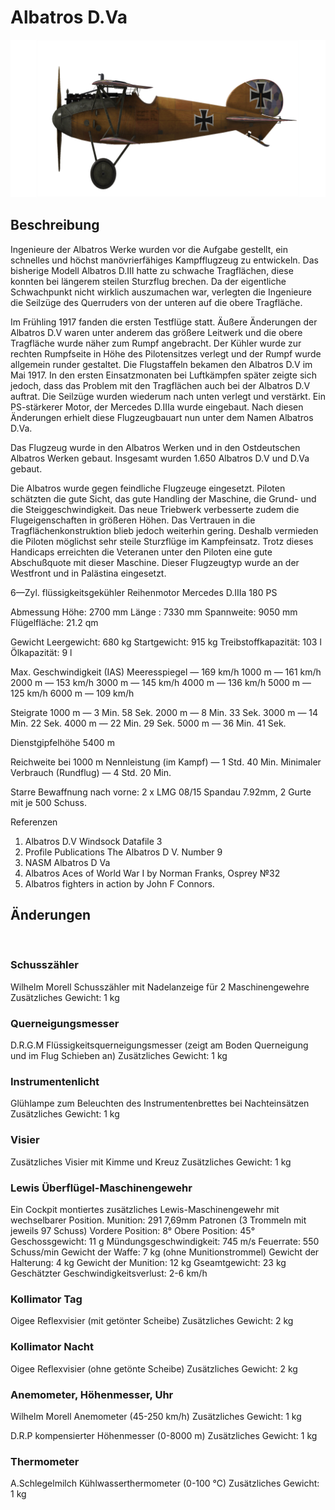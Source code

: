 # Albatros D.Va

![albatrosd5](../images/albatrosd5.png)

## Beschreibung

Ingenieure der Albatros Werke wurden vor die Aufgabe gestellt, ein schnelles und höchst manövrierfähiges Kampfflugzeug zu entwickeln. Das bisherige Modell Albatros D.III hatte zu schwache Tragflächen, diese konnten bei längerem steilen Sturzflug brechen. Da der eigentliche Schwachpunkt nicht wirklich auszumachen war, verlegten die Ingenieure die Seilzüge des Querruders von der unteren auf die obere Tragfläche.

Im Frühling 1917 fanden die ersten Testflüge statt. Äußere Änderungen der Albatros D.V waren unter anderem das größere Leitwerk und die obere Tragfläche wurde näher zum Rumpf angebracht. Der Kühler wurde zur rechten Rumpfseite in Höhe des Pilotensitzes verlegt und der Rumpf wurde allgemein runder gestaltet.
Die Flugstaffeln bekamen den Albatros D.V im Mai 1917. In den ersten Einsatzmonaten bei Luftkämpfen später zeigte sich jedoch, dass das Problem mit den Tragflächen auch bei der Albatros D.V auftrat. Die Seilzüge wurden wiederum nach unten verlegt und verstärkt. Ein PS-stärkerer Motor, der Mercedes D.IIIa wurde eingebaut. Nach diesen Änderungen erhielt diese  Flugzeugbauart nun unter dem Namen Albatros D.Va.

Das Flugzeug wurde in den Albatros Werken und in den Ostdeutschen Albatros Werken gebaut. Insgesamt wurden 1.650 Albatros D.V und D.Va gebaut.

Die Albatros wurde gegen feindliche Flugzeuge eingesetzt. Piloten schätzten die gute Sicht, das gute Handling der Maschine, die Grund- und die Steiggeschwindigkeit. Das neue Triebwerk verbesserte zudem die Flugeigenschaften in größeren Höhen. Das Vertrauen in die Tragflächenkonstruktion blieb jedoch weiterhin gering. Deshalb vermieden die Piloten möglichst sehr steile Sturzflüge im Kampfeinsatz. Trotz dieses Handicaps erreichten die Veteranen unter den Piloten eine gute Abschußquote mit dieser Maschine.
Dieser Flugzeugtyp wurde an der Westfront und in Palästina eingesetzt.


6—Zyl. flüssigkeitsgekühler Reihenmotor Mercedes D.IIIa 180 PS

Abmessung
Höhe: 2700 mm
Länge : 7330 mm
Spannweite: 9050 mm
Flügelfläche: 21.2  qm

Gewicht
Leergewicht: 680 kg
Startgewicht: 915 kg
Treibstoffkapazität: 103 l
Ölkapazität: 9 l

Max. Geschwindigkeit (IAS)
Meeresspiegel — 169 km/h
1000 m — 161 km/h
2000 m — 153 km/h
3000 m — 145 km/h
4000 m — 136 km/h
5000 m — 125 km/h
6000 m — 109 km/h

Steigrate
1000 m —  3 Min. 58 Sek.
2000 m —  8 Min. 33 Sek.
3000 m — 14 Min. 22 Sek.
4000 m — 22 Min. 29 Sek.
5000 m — 36 Min. 41 Sek.

Dienstgipfelhöhe 5400 m

Reichweite bei 1000 m
Nennleistung (im Kampf) — 1 Std. 40 Min.
Minimaler Verbrauch (Rundflug) — 4 Std. 20 Min.

Starre Bewaffnung nach vorne: 2 x  LMG 08/15 Spandau 7.92mm, 2 Gurte mit je 500 Schuss.

Referenzen
1) Albatros D.V  Windsock Datafile 3
2) Profile Publications The Albatros D V. Number 9
3) NASM Albatros D Va
4) Albatros Aces of World War I by Norman Franks, Osprey №32
5) Albatros fighters in action by John F Connors.

## Änderungen
﻿

### Schusszähler

Wilhelm Morell Schusszähler mit Nadelanzeige für 2 Maschinengewehre
Zusätzliches Gewicht: 1 kg
﻿

### Querneigungsmesser

D.R.G.M Flüssigkeitsquerneigungsmesser (zeigt am Boden Querneigung und im Flug Schieben an)
Zusätzliches Gewicht: 1 kg
﻿

### Instrumentenlicht

Glühlampe zum Beleuchten des Instrumentenbrettes bei Nachteinsätzen
Zusätzliches Gewicht: 1 kg
﻿

### Visier

Zusätzliches Visier mit Kimme und Kreuz
Zusätzliches Gewicht: 1 kg
﻿

### Lewis Überflügel-Maschinengewehr

Ein Cockpit montiertes zusätzliches Lewis-Maschinengewehr mit wechselbarer Position.
Munition: 291 7,69mm Patronen (3 Trommeln mit jeweils 97 Schuss)
Vordere Position: 8°
Obere Position: 45°
Geschossgewicht: 11 g
Mündungsgeschwindigkeit: 745 m/s
Feuerrate: 550 Schuss/min
Gewicht der Waffe: 7 kg (ohne Munitionstrommel)
Gewicht der Halterung: 4 kg
Gewicht der Munition: 12 kg
Gseamtgewicht: 23 kg
Geschätzter Geschwindigkeitsverlust: 2-6 km/h
﻿

### Kollimator Tag

Oigee Reflexvisier (mit getönter Scheibe)
Zusätzliches Gewicht: 2 kg
﻿

### Kollimator Nacht

Oigee Reflexvisier (ohne getönte Scheibe)
Zusätzliches Gewicht: 2 kg
﻿

### Anemometer, Höhenmesser, Uhr

Wilhelm Morell Anemometer (45-250 km/h)
Zusätzliches Gewicht: 1 kg

D.R.P kompensierter Höhenmesser (0-8000 m)
Zusätzliches Gewicht: 1 kg


### Thermometer

A.Schlegelmilch Kühlwasserthermometer (0-100 °C)
Zusätzliches Gewicht: 1 kg
